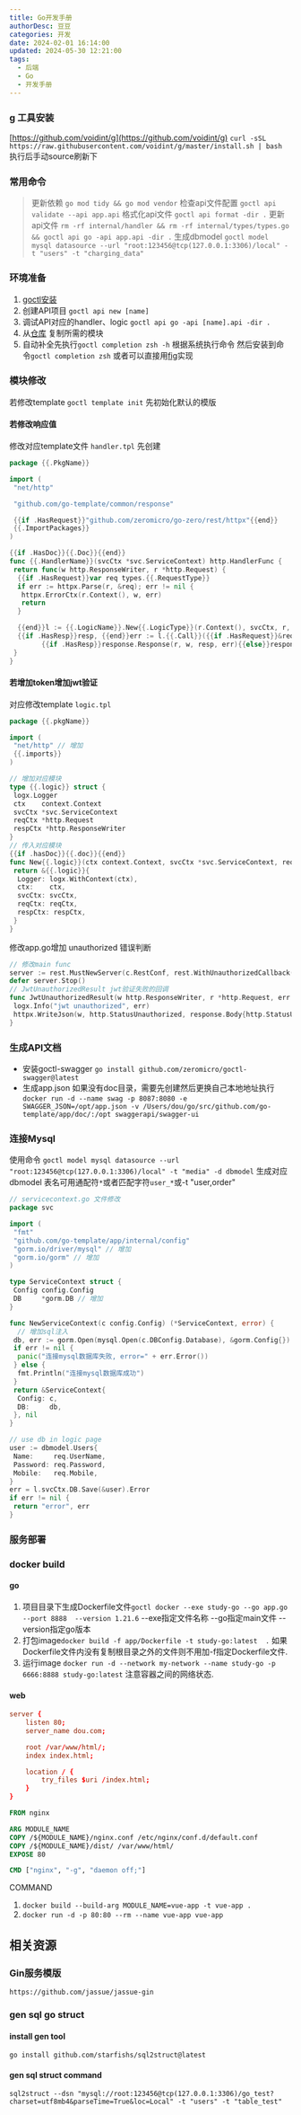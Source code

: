 ```yaml
---
title: Go开发手册
authorDesc: 豆豆
categories: 开发
date: 2024-02-01 16:14:00
updated: 2024-05-30 12:21:00
tags:
  - 后端
  - Go
  - 开发手册
---
```

### g 工具安装

[https://github.com/voidint/g](https://github.com/voidint/g)
`curl -sSL https://raw.githubusercontent.com/voidint/g/master/install.sh | bash`
执行后手动source刷新下

### 常用命令

> 更新依赖 `go mod tidy && go mod vendor`
> 检查api文件配置 `goctl api validate --api app.api`
> 格式化api文件 `goctl api format -dir .`
> 更新api文件 `rm -rf internal/handler && rm -rf internal/types/types.go  && goctl api go -api app.api -dir .`
> 生成dbmodel `goctl model mysql datasource --url "root:123456@tcp(127.0.0.1:3306)/local" -t "users" -t "charging_data"`

### 环境准备

1. [goctl安装](https://go-zero.dev/docs/tasks/installation/goctl)
2. 创建API项目 `goctl api new [name]`
3. 调试API对应的handler、logic `goctl api go -api [name].api -dir .`
4. 从[仓库](https://github.com/dxc0522/go-template/tree/main/common) 复制所需的模块
5. 自动补全先执行`goctl completion zsh -h` 根据系统执行命令 然后安装到命令`goctl completion zsh` 或者可以直接用[fig](https://fig.io/docs/guides/autocomplete-for-internal-tools#a-automatically-with-our-cli-framework-integrations)实现

### 模块修改

若修改template `goctl template init` 先初始化默认的模版

#### 若修改响应值

修改对应template文件 `handler.tpl` 先创建

``` go
package {{.PkgName}}

import (
 "net/http"

 "github.com/go-template/common/response"

 {{if .HasRequest}}"github.com/zeromicro/go-zero/rest/httpx"{{end}}
 {{.ImportPackages}}
)

{{if .HasDoc}}{{.Doc}}{{end}}
func {{.HandlerName}}(svcCtx *svc.ServiceContext) http.HandlerFunc {
 return func(w http.ResponseWriter, r *http.Request) {
  {{if .HasRequest}}var req types.{{.RequestType}}
  if err := httpx.Parse(r, &req); err != nil {
   httpx.ErrorCtx(r.Context(), w, err)
   return
  }

  {{end}}l := {{.LogicName}}.New{{.LogicType}}(r.Context(), svcCtx, r, &w)
  {{if .HasResp}}resp, {{end}}err := l.{{.Call}}({{if .HasRequest}}&req{{end}})
        {{if .HasResp}}response.Response(r, w, resp, err){{else}}response.Response(r, w, nil, err){{end}}
 }
}

```

#### 若增加token增加jwt验证

对应修改template `logic.tpl`

``` go
package {{.pkgName}}

import (
 "net/http" // 增加
 {{.imports}}
)

// 增加对应模块
type {{.logic}} struct {
 logx.Logger
 ctx    context.Context
 svcCtx *svc.ServiceContext
 reqCtx *http.Request
 respCtx *http.ResponseWriter
}
// 传入对应模块
{{if .hasDoc}}{{.doc}}{{end}}
func New{{.logic}}(ctx context.Context, svcCtx *svc.ServiceContext, reqCtx *http.Request, respCtx *http.ResponseWriter) *{{.logic}} {
 return &{{.logic}}{
  Logger: logx.WithContext(ctx),
  ctx:    ctx,
  svcCtx: svcCtx,
  reqCtx: reqCtx,
  respCtx: respCtx,
 }
}
```

修改app.go增加 unauthorized 错误判断

``` go
// 修改main func
server := rest.MustNewServer(c.RestConf, rest.WithUnauthorizedCallback(JwtUnauthorizedResult))
defer server.Stop()
// JwtUnauthorizedResult jwt验证失败的回调
func JwtUnauthorizedResult(w http.ResponseWriter, r *http.Request, err error) {
 logx.Info("jwt unauthorized", err)
 httpx.WriteJson(w, http.StatusUnauthorized, response.Body{http.StatusUnauthorized, http.StatusText(http.StatusUnauthorized), nil})
}
```

### 生成API文档

* 安装goctl-swagger `go install github.com/zeromicro/goctl-swagger@latest`
* 生成app.json 如果没有doc目录，需要先创建然后更换自己本地地址执行 `docker run -d --name swag -p 8087:8080 -e SWAGGER_JSON=/opt/app.json -v /Users/dou/go/src/github.com/go-template/app/doc/:/opt swaggerapi/swagger-ui`
  
### 连接Mysql

使用命令 `goctl model mysql datasource --url "root:123456@tcp(127.0.0.1:3306)/local" -t "media" -d dbmodel` 生成对应dbmodel 表名可用通配符`*`或者匹配字符`user_*`或-t "user,order"

```go
// servicecontext.go 文件修改
package svc

import (
 "fmt"
 "github.com/go-template/app/internal/config"
 "gorm.io/driver/mysql" // 增加
 "gorm.io/gorm" // 增加
)

type ServiceContext struct {
 Config config.Config
 DB     *gorm.DB // 增加
}

func NewServiceContext(c config.Config) (*ServiceContext, error) {
  // 增加sql注入
 db, err := gorm.Open(mysql.Open(c.DBConfig.Database), &gorm.Config{})
 if err != nil {
  panic("连接mysql数据库失败, error=" + err.Error())
 } else {
  fmt.Println("连接mysql数据库成功")
 }
 return &ServiceContext{
  Config: c,
  DB:     db,
 }, nil
}

```

``` go
// use db in logic page
user := dbmodel.Users{
 Name:     req.UserName,
 Password: req.Password,
 Mobile:   req.Mobile,
}
err = l.svcCtx.DB.Save(&user).Error
if err != nil {
 return "error", err
}
```

### 服务部署

### docker build

#### go

1. 项目目录下生成Dockerfile文件`goctl docker --exe study-go --go app.go --port 8888  --version 1.21.6` --exe指定文件名称 --go指定main文件 --version指定go版本
2. 打包image`docker build -f app/Dockerfile -t study-go:latest  .` 如果Dockerfile文件内没有复制根目录之外的文件则不用加-f指定Dockerfile文件.
3. 运行image `docker run -d --network my-network --name study-go -p 6666:8888 study-go:latest` 注意容器之间的网络状态.

#### web

```nginx.conf
server {
    listen 80;
    server_name dou.com;

    root /var/www/html/;
    index index.html;

    location / {
        try_files $uri /index.html;
    }
}
```

```Dockerfile
FROM nginx

ARG MODULE_NAME
COPY /${MODULE_NAME}/nginx.conf /etc/nginx/conf.d/default.conf
COPY /${MODULE_NAME}/dist/ /var/www/html/
EXPOSE 80

CMD ["nginx", "-g", "daemon off;"]
```

COMMAND

1. `docker build --build-arg MODULE_NAME=vue-app -t vue-app .`
2. `docker run -d -p 80:80 --rm --name vue-app vue-app`

## 相关资源

### Gin服务模版

`https://github.com/jassue/jassue-gin`

### gen sql go struct

#### install gen tool

`go install github.com/starfishs/sql2struct@latest`

#### gen sql struct command

`sql2struct --dsn "mysql://root:123456@tcp(127.0.0.1:3306)/go_test?charset=utf8mb4&parseTime=True&loc=Local" -t "users" -t "table_test"`
